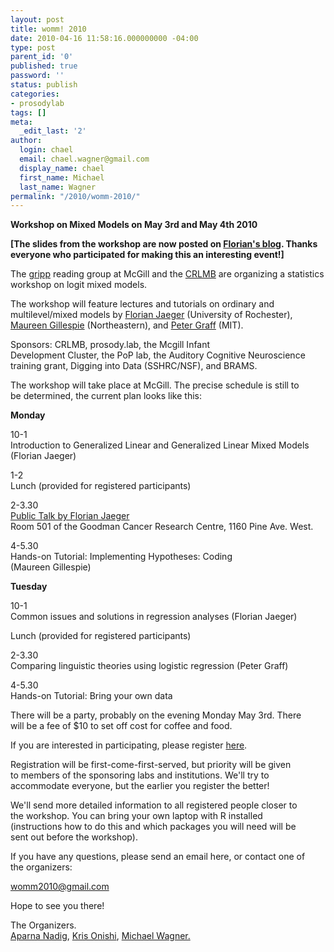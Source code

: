 ```yaml
---
layout: post
title: womm! 2010
date: 2010-04-16 11:58:16.000000000 -04:00
type: post
parent_id: '0'
published: true
password: ''
status: publish
categories:
- prosodylab
tags: []
meta:
  _edit_last: '2'
author:
  login: chael
  email: chael.wagner@gmail.com
  display_name: chael
  first_name: Michael
  last_name: Wagner
permalink: "/2010/womm-2010/"
---
```

 **Workshop on Mixed Models on May 3rd and May 4th 2010**

**[The slides from the workshop are now posted on [Florian's blog](http://wiki.bcs.rochester.edu:2525/HlpLab/StatsCourses). Thanks everyone who participated for making this an interesting event!]**

The [gripp](http://prosodylab.org/?page_id=116) reading group at McGill and the [CRLMB](http://www.crlmb.ca/) are organizing a statistics workshop on logit mixed models.

The workshop will feature lectures and tutorials on ordinary and multilevel/mixed models by [Florian Jaeger](http://www.bcs.rochester.edu/people/fjaeger/) (University of Rochester), [Maureen Gillespie](http://www.psych.neu.edu/people/students/gillespie.html) (Northeastern), and [Peter Graff](http://web.mit.edu/graff/www/) (MIT).

Sponsors: CRLMB, prosody.lab, the Mcgill Infant  
Development Cluster, the PoP lab, the Auditory Cognitive Neuroscience  
training grant, Digging into Data (SSHRC/NSF), and BRAMS.

The workshop will take place at McGill. The precise schedule is still to  
be determined, the current plan looks like this:

**Monday**

10-1  
Introduction to Generalized Linear and Generalized Linear Mixed Models  
(Florian Jaeger)

1-2  
Lunch (provided for registered participants)

2-3.30  
[Public Talk by Florian Jaeger](http://prosodylab.org/?p=430)  
Room 501 of the Goodman Cancer Research Centre, 1160 Pine Ave. West.

4-5.30  
Hands-on Tutorial: Implementing Hypotheses: Coding  
(Maureen Gillespie)

**Tuesday**

10-1  
Common issues and solutions in regression analyses (Florian Jaeger)

Lunch (provided for registered participants)

2-3.30  
Comparing linguistic theories using logistic regression (Peter Graff)

4-5.30  
Hands-on Tutorial: Bring your own data

There will be a party, probably on the evening Monday May 3rd. There  
will be a fee of $10 to set off cost for coffee and food.

If you are interested in participating, please register [here](https://spreadsheets.google.com/viewform?formkey=dEM1MUVWUDBjdlVjU0NBVmF6a1ZOYkE6MQ).

Registration will be first-come-first-served, but priority will be given  
to members of the sponsoring labs and institutions. We'll try to  
accommodate everyone, but the earlier you register the better!

We'll send more detailed information to all registered people closer to  
the workshop. You can bring your own laptop with R installed  
(instructions how to do this and which packages you will need will be  
sent out before the workshop).

If you have any questions, please send an email here, or contact one of  
the organizers:

womm2010@gmail.com

Hope to see you there!

The Organizers.  
[Aparna Nadig](http://www.mcgill.ca/scsd/people/faculty/aparnanadig/), [Kris Onishi](http://www.psych.mcgill.ca/faculty/onishi.html), [Michael Wagner.](http://www.mcgill.ca/linguistics/people/wagner/)

